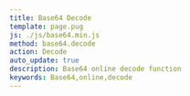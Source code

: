 ```yaml
---
title: Base64 Decode
template: page.pug
js: ./js/base64.min.js
method: base64.decode
action: Decode
auto_update: true
description: Base64 online decode function
keywords: Base64,online,decode
---
```

